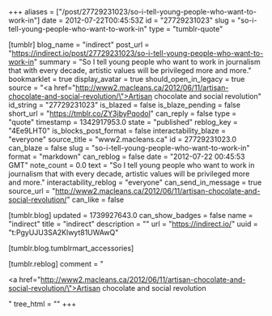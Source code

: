 +++
aliases = ["/post/27729231023/so-i-tell-young-people-who-want-to-work-in"]
date = 2012-07-22T00:45:53Z
id = "27729231023"
slug = "so-i-tell-young-people-who-want-to-work-in"
type = "tumblr-quote"

[tumblr]
blog_name = "indirect"
post_url = "https://indirect.io/post/27729231023/so-i-tell-young-people-who-want-to-work-in"
summary = "So I tell young people who want to work in journalism that with every decade, artistic values will be privileged more and more."
bookmarklet = true
display_avatar = true
should_open_in_legacy = true
source = "<a href=\"http://www2.macleans.ca/2012/06/11/artisan-chocolate-and-social-revolution/\">Artisan chocolate and social revolution</a>"
id_string = "27729231023"
is_blazed = false
is_blaze_pending = false
short_url = "https://tmblr.co/ZY3jbyPqodol"
can_reply = false
type = "quote"
timestamp = 1342917953.0
state = "published"
reblog_key = "4Ee9LHT0"
is_blocks_post_format = false
interactability_blaze = "everyone"
source_title = "www2.macleans.ca"
id = 27729231023.0
can_blaze = false
slug = "so-i-tell-young-people-who-want-to-work-in"
format = "markdown"
can_reblog = false
date = "2012-07-22 00:45:53 GMT"
note_count = 0.0
text = "So I tell young people who want to work in journalism that with every decade, artistic values will be privileged more and more."
interactability_reblog = "everyone"
can_send_in_message = true
source_url = "http://www2.macleans.ca/2012/06/11/artisan-chocolate-and-social-revolution/"
can_like = false

[tumblr.blog]
updated = 1739927643.0
can_show_badges = false
name = "indirect"
title = "indirect"
description = ""
url = "https://indirect.io/"
uuid = "t:PgyUJU3SA2Klwyt81UWAwQ"

[tumblr.blog.tumblrmart_accessories]

[tumblr.reblog]
comment = "<p><a href=\"http://www2.macleans.ca/2012/06/11/artisan-chocolate-and-social-revolution/\">Artisan chocolate and social revolution</a></p>"
tree_html = ""
+++
